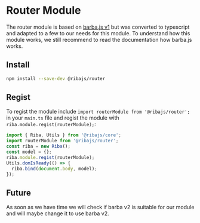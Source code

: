 # Router Module

The router module is based on [barba.js v1](https://barba.js.org/) but was converted to typescript and adapted to a few to our needs for this module. To understand how this module works, we still recommend to read the documentation how barba.js works.

## Install

```bash
npm install --save-dev @ribajs/router
```

## Regist

To regist the module include `import routerModule from '@ribajs/router';` in your `main.ts` file and regist the module with `riba.module.regist(routerModule);`:

```ts
import { Riba, Utils } from '@ribajs/core';
import routerModule from '@ribajs/router';
const riba = new Riba();
const model = {};
riba.module.regist(routerModule);
Utils.domIsReady(() => {
  riba.bind(document.body, model);
});
```

## Future

As soon as we have time we will check if barba v2 is suitable for our module and will maybe change it to use barba v2.
